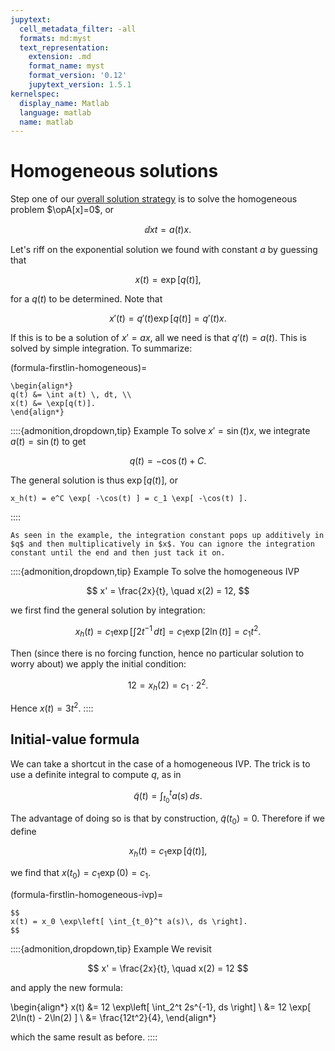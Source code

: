 ```yaml
---
jupytext:
  cell_metadata_filter: -all
  formats: md:myst
  text_representation:
    extension: .md
    format_name: myst
    format_version: '0.12'
    jupytext_version: 1.5.1
kernelspec:
  display_name: Matlab
  language: matlab
  name: matlab
---
```

# Homogeneous solutions

Step one of our [overall solution strategy](algorithm-firstlin-solve) is to solve the homogeneous problem $\opA[x]=0$, or

$$
\dd{x}{t} = a(t) x.
$$

Let's riff on the exponential solution we found with constant $a$ by guessing that

$$
x(t) = \exp[q(t)],
$$

for a $q(t)$ to be determined. Note that 

$$
x'(t) = q'(t) \exp[q(t)] = q'(t) x.
$$

If this is to be a solution of $x'=ax$, all we need is that $q'(t)=a(t)$. This is solved by simple integration. To summarize:

(formula-firstlin-homogeneous)=

````{proof:formula} Solution of $x'=a(t)x$
\begin{align*}
q(t) &= \int a(t) \, dt, \\
x(t) &= \exp[q(t)].
\end{align*}
````

::::{admonition,dropdown,tip} Example
To solve $x'=\sin(t) x$, we integrate $a(t)=\sin(t)$ to get 

$$
q(t) = -\cos(t)+C.
$$

The general solution is thus $\exp[q(t)]$, or 

```{math}
x_h(t) = e^C \exp[ -\cos(t) ] = c_1 \exp[ -\cos(t) ].
```
::::

```{tip}
As seen in the example, the integration constant pops up additively in $q$ and then multiplicatively in $x$. You can ignore the integration constant until the end and then just tack it on.
```

::::{admonition,dropdown,tip} Example
To solve the homogeneous IVP

$$
x' = \frac{2x}{t}, \quad x(2) = 12,
$$

we first find the general solution by integration:

$$
x_h(t) = c_1 \exp\left[ \int 2t^{-1}\, dt \right] = c_1 \exp[2\ln(t)] = c_1 t^2.
$$

Then (since there is no forcing function, hence no particular solution to worry about) we apply the initial condition:

$$
12 = x_h(2) = c_1\cdot 2^2.
$$

Hence $x(t) = 3t^2$.
::::

## Initial-value formula

We can take a shortcut in the case of a homogeneous IVP. The trick is to use a definite integral to compute $q$, as in

$$
\tilde{q}(t) = \int_{t_0}^t a(s)\, ds.
$$

The advantage of doing so is that by construction, $\tilde{q}(t_0)=0$. Therefore if we define

$$
x_h(t)= c_1\exp[\tilde{q}(t)],
$$

we find that $x(t_0)=c_1\exp(0)=c_1$.

(formula-firstlin-homogeneous-ivp)=

````{proof:formula} Solution of $x' = a(t)x$, $x(t_0)=x_0$
$$
x(t) = x_0 \exp\left[ \int_{t_0}^t a(s)\, ds \right].
$$
````

::::{admonition,dropdown,tip} Example
We revisit

$$
x' = \frac{2x}{t}, \quad x(2) = 12
$$

and apply the new formula:

\begin{align*}
x(t) &= 12 \exp\left[ \int_2^t 2s^{-1}\, ds \right] \\ 
&= 12 \exp[ 2\ln(t) - 2\ln(2) ] \\ 
&= \frac{12t^2}{4},
\end{align*}

which the same result as before.
::::
